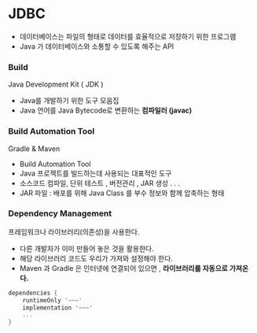 # JDBC

- 데이터베이스는 파일의 형태로 데이터를 효율적으로 저장하기 위한 프로그램
- Java 가 데이터베이스와 소통할 수 있도록 해주는 API

### Build
Java Development Kit ( JDK )
- Java를 개발하기 위한 도구 모음집
- Java 언어를 Java Bytecode로 변환하는 **컴파일러 (javac)**

### Build Automation Tool

Gradle & Maven
- Build Automation Tool
- Java 프로젝트를 빌드하는데 사용되는 대표적인 도구
- 소스코드 컴파일, 단위 테스트 , 버전관리 , JAR 생성 . . .
- JAR 파일 : 배포를 위해 Java Class 를 부수 정보와 함께 압축하는 형태

### Dependency Management
프레임워크나 라이브러리(의존성)을 사용한다.
- 다른 개발자가 이미 만들어 놓은 것을 활용한다.
- 해당 라이브러리 코드도 우리가 가져와 설정해야 한다.
- Maven 과 Gradle 은 인터넷에 연결되어 있으면 , **라이브러리를 자동으로 가져온다.**

```build.gradle
dependencies {
    runtimeOnly '~~~'
    implementation '~~~'
    ...
}
```